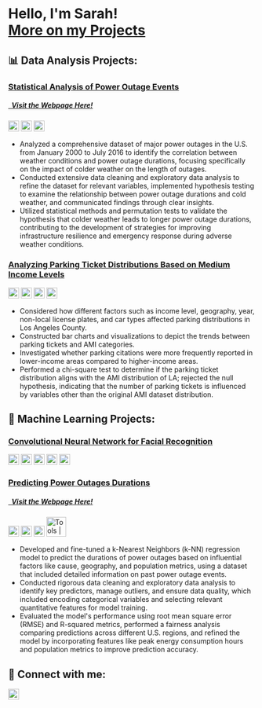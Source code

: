 <h1>Hello, I'm Sarah!<br/><a href="www.linkedin.com/in/sarah-borsotto">More on my Projects</a></h1>

<h2> 📊 Data Analysis Projects:</h2>

### [Statistical Analysis of Power Outage Events](https://github.com/hgallocodes/Cold-Weather-and-Power-Outages)
##### [  Visit the Webpage Here!](https://hgallocodes.github.io/Cold-Weather-and-Power-Outages/)
<img alt="Tools | Python" width="22px" src="https://cdn.jsdelivr.net/gh/devicons/devicon/icons/python/python-plain.svg" /> <img alt="Tools | Pandas" width="22px" src="https://cdn.jsdelivr.net/gh/devicons/devicon/icons/pandas/pandas-original.svg" /> <img alt="Tools | Numpy" width="22px" src="https://cdn.jsdelivr.net/gh/devicons/devicon/icons/numpy/numpy-original.svg" /> 
- Analyzed a comprehensive dataset of major power outages in the U.S. from January 2000 to July 2016 to identify the correlation between weather conditions and power outage durations, focusing specifically on the impact of colder weather on the length of outages.
- Conducted extensive data cleaning and exploratory data analysis to refine the dataset for relevant variables, implemented hypothesis testing to examine the relationship between power outage durations and cold weather, and communicated findings through clear insights.
- Utilized statistical methods and permutation tests to validate the hypothesis that colder weather leads to longer power outage durations, contributing to the development of strategies for improving infrastructure resilience and emergency response during adverse weather conditions.

### [Analyzing Parking Ticket Distributions Based on Medium Income Levels](https://github.com/SarahB47/COGS108-Final-Project)
<img alt="Tools | Python" width="22px" src="https://cdn.jsdelivr.net/gh/devicons/devicon/icons/python/python-plain.svg" /> <img alt="Tools | Pandas" width="22px" src="https://cdn.jsdelivr.net/gh/devicons/devicon/icons/pandas/pandas-original.svg" /> <img alt="Tools | Numpy" width="22px" src="https://cdn.jsdelivr.net/gh/devicons/devicon/icons/numpy/numpy-original.svg" /> <img alt="Tools | Matplotlib" width="22px" src="https://upload.wikimedia.org/wikipedia/commons/thumb/0/01/Created_with_Matplotlib-logo.svg/1200px-Created_with_Matplotlib-logo.svg.png" />
- Considered how different factors such as income level, geography, year, non-local license plates, and car types affected parking distributions in Los Angeles County.
- Constructed bar charts and visualizations to depict the trends between parking tickets and AMI categories.
- Investigated whether parking citations were more frequently reported in lower-income areas compared to higher-income areas.
- Performed a chi-square test to determine if the parking ticket distribution aligns with the AMI distribution of LA; rejected the null hypothesis, indicating that the number of parking tickets is influenced by variables other than the original AMI dataset distribution.

<h2> 🤖 Machine Learning Projects:</h2>

### [Convolutional Neural Network for Facial Recognition](https://github.com/SarahB47/COGS181-Final-Project)
<img alt="Tools | Python" width="22px" src="https://cdn.jsdelivr.net/gh/devicons/devicon/icons/python/python-plain.svg" /> <img alt="Tools | SciKit Learn" width="22px" src="https://upload.wikimedia.org/wikipedia/commons/0/05/Scikit_learn_logo_small.svg" /> <img alt="Tools | Pandas" width="22px" src="https://cdn.jsdelivr.net/gh/devicons/devicon/icons/pandas/pandas-original.svg" /> <img alt="Tools | Matplotlib" width="22px" src="https://upload.wikimedia.org/wikipedia/commons/thumb/0/01/Created_with_Matplotlib-logo.svg/1200px-Created_with_Matplotlib-logo.svg.png" /> <img alt="Tools | Torch" width="22px" src="[https://cdn.jsdelivr.net/gh/devicons/devicon/icons/pandas/pandas-original.svg](https://upload.wikimedia.org/wikipedia/commons/thumb/1/10/PyTorch_logo_icon.svg/992px-PyTorch_logo_icon.svg.png?20200318225611)" />


### [Predicting Power Outages Durations](https://github.com/hgallocodes/Predicting-Power-Outages-Durations)
##### [  Visit the Webpage Here!](https://hgallocodes.github.io/Predicting-Power-Outages-Durations/)
<img alt="Tools | Python" width="22px" src="https://cdn.jsdelivr.net/gh/devicons/devicon/icons/python/python-plain.svg" /> <img alt="Tools | SciKit Learn" width="22px" src="https://upload.wikimedia.org/wikipedia/commons/0/05/Scikit_learn_logo_small.svg" /> <img alt="Tools | Pandas" width="22px" src="https://cdn.jsdelivr.net/gh/devicons/devicon/icons/pandas/pandas-original.svg" /> <img alt="Tools | Plotly" width="40px" src="https://upload.wikimedia.org/wikipedia/commons/8/8a/Plotly-logo.png" /> 
- Developed and fine-tuned a k-Nearest Neighbors (k-NN) regression model to predict the durations of power outages based on influential factors like cause, geography, and population metrics, using a dataset that included detailed information on past power outage events.
- Conducted rigorous data cleaning and exploratory data analysis to identify key predictors, manage outliers, and ensure data quality, which included encoding categorical variables and selecting relevant quantitative features for model training.
- Evaluated the model's performance using root mean square error (RMSE) and R-squared metrics, performed a fairness analysis comparing predictions across different U.S. regions, and refined the model by incorporating features like peak energy consumption hours and population metrics to improve prediction accuracy.

<h2> 🤳 Connect with me:</h2>

[<img align="left" alt="Hector Gallo | LinkedIn" width="22px" src="https://cdn.jsdelivr.net/npm/simple-icons@v3/icons/linkedin.svg" />][linkedin]

[linkedin]: https://www.linkedin.com/in/sarah-borsotto/
